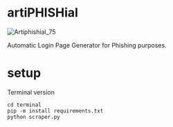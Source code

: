 # artiPHISHial
![Artiphishial_75](https://github.com/gingapower/artiPHISHial/assets/87360317/013e1409-b728-428f-855c-48ca27d5a1eb)

Automatic Login Page Generator for Phishing purposes. 

# setup
Terminal version
```
cd terminal
pip -m install requirements.txt
python scraper.py
```
